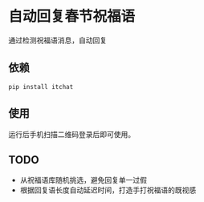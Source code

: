# 自动回复春节祝福语

通过检测祝福语消息，自动回复

## 依赖

```shell
pip install itchat
```

## 使用

运行后手机扫描二维码登录后即可使用。


## TODO

- 从祝福语库随机挑选，避免回复单一过假
- 根据回复语长度自动延迟时间，打造手打祝福语的既视感
